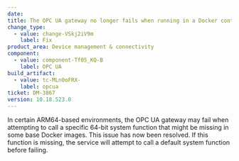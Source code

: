 ```yaml
---
date: 
title: The OPC UA gateway no longer fails when running in a Docker container that lacks specific 64-bit system functions
change_type:
  - value: change-VSkj2iV9m
    label: Fix
product_area: Device management & connectivity
component:
  - value: component-Tf05_KQ-B
    label: OPC UA
build_artifact:
  - value: tc-MLn0oFRX-
    label: opcua
ticket: DM-3867
version: 10.18.523.0
---
```

In certain ARM64-based environments, the OPC UA gateway may fail when attempting to call a specific 64-bit system function that might be missing in some base Docker images. This issue has now been resolved. If this function is missing, the service will attempt to call a default system function before failing.